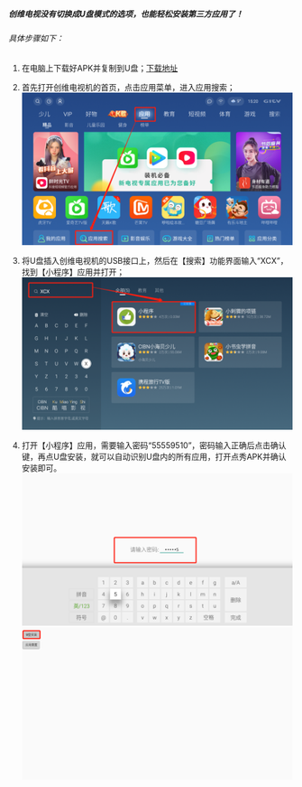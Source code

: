 
##### 创维电视没有切换成U盘模式的选项，也能轻松安装第三方应用了！

###### 具体步骤如下：


1. 在电脑上下载好APK并复制到U盘；[下载地址](https://s.pointshow.net/s/p/down/down.html)
1. 首先打开创维电视机的首页，点击应用菜单，进入应用搜索；
![avatar](../images/coocaaTV/1.png)

1. 将U盘插入创维电视机的USB接口上，然后在【搜索】功能界面输入“XCX”，找到【小程序】应用并打开；
![avatar](../images/coocaaTV/2.png)

1. 打开【小程序】应用，需要输入密码“55559510”，密码输入正确后点击确认键，再点U盘安装，就可以自动识别U盘内的所有应用，打开点秀APK并确认安装即可。
![avatar](../images/coocaaTV/3.png)
![avatar](../images/coocaaTV/4.png)
